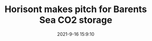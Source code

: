 ---
"title": "Horisont makes pitch for Barents Sea CO2 storage"
"date": "2021-9-16 15:9:10"
"feed_name": "OFFSHOREMAG"
"feed_website": "https://www.offshore-mag.com/"
"feed_rss": "https://www.offshore-mag.com/__rss/website-scheduled-content.xml?input=%7B%22sectionAlias%22%3A%22home%22%7D"
"link": "https://www.offshore-mag.com/regional-reports/north-sea-europe/article/14210437/horisont-energi-makes-pitch-for-barents-sea-co2-storage"
"file": "_posts/2021-1-1-336fc5c834ee7f524cc8a47672bc992617e0dd60.md"
"accident": "0"
"drilling": "0"
"dead": "0"
"injured": "0"
---